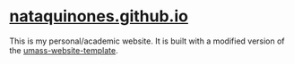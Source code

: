 # [nataquinones.github.io](nataquinones.github.io)

This is my personal/academic website. It is built with a modified version of the [umass-website-template](https://github.com/mrlucasch/umass-website-template).
